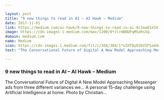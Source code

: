 ```yaml
---

layout: post
title: "9 new things to read in AI – AI Hawk – Medium"
date: 2017-11-01
link: https://medium.com/ai-hawk/9-new-things-to-read-in-ai-6c3aa01e341a?source=rss------machine_learning-5
image: https://cdn-images-1.medium.com/max/1200/0*zlrmBNUPqMSoRsXq.
domain: medium.com
name: Medium
icon: https://cdn-images-1.medium.com/fit/c/304/304/1*oZdT8y6SbVIF5a44nk80UQ.jpeg
text: "The Conversational Future of Digital A New Model Approaching Messenger ads from three different variances we… A personal 15-day challenge using Artificial Intelligence at home. Photo by Christian…"

---
```


### 9 new things to read in AI – AI Hawk – Medium

The Conversational Future of Digital A New Model Approaching Messenger ads from three different variances we… A personal 15-day challenge using Artificial Intelligence at home. Photo by Christian…